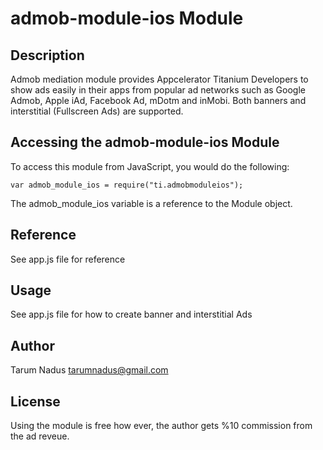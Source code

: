 # admob-module-ios Module

## Description

Admob mediation module provides Appcelerator Titanium Developers to show ads easily in their apps from popular ad networks such as Google Admob, Apple iAd, Facebook Ad, mDotm and inMobi. Both banners and interstitial (Fullscreen Ads) are supported.

## Accessing the admob-module-ios Module

To access this module from JavaScript, you would do the following:

    var admob_module_ios = require("ti.admobmoduleios");

The admob_module_ios variable is a reference to the Module object.

## Reference

See app.js file for reference

## Usage

See app.js file for how to create banner and interstitial Ads

## Author

Tarum Nadus
tarumnadus@gmail.com

## License

Using the module is free how ever, the author gets %10 commission from the ad reveue.
